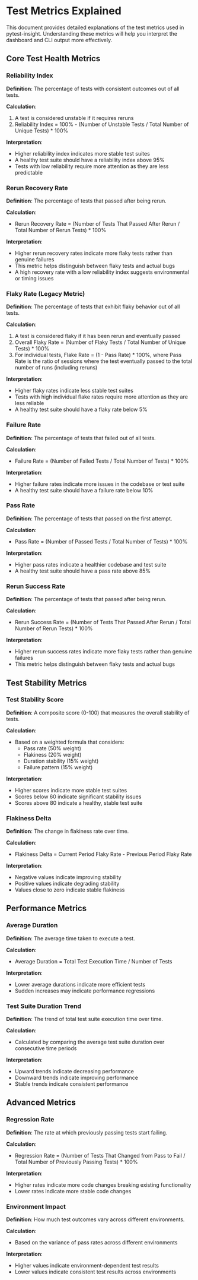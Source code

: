 # Test Metrics Explained

This document provides detailed explanations of the test metrics used in pytest-insight. Understanding these metrics will help you interpret the dashboard and CLI output more effectively.

## Core Test Health Metrics

### Reliability Index

**Definition**: The percentage of tests with consistent outcomes out of all tests.

**Calculation**:
1. A test is considered unstable if it requires reruns
2. Reliability Index = 100% - (Number of Unstable Tests / Total Number of Unique Tests) * 100%

**Interpretation**:
- Higher reliability index indicates more stable test suites
- A healthy test suite should have a reliability index above 95%
- Tests with low reliability require more attention as they are less predictable

### Rerun Recovery Rate

**Definition**: The percentage of tests that passed after being rerun.

**Calculation**:
- Rerun Recovery Rate = (Number of Tests That Passed After Rerun / Total Number of Rerun Tests) * 100%

**Interpretation**:
- Higher rerun recovery rates indicate more flaky tests rather than genuine failures
- This metric helps distinguish between flaky tests and actual bugs
- A high recovery rate with a low reliability index suggests environmental or timing issues

### Flaky Rate (Legacy Metric)

**Definition**: The percentage of tests that exhibit flaky behavior out of all tests.

**Calculation**:
1. A test is considered flaky if it has been rerun and eventually passed
2. Overall Flaky Rate = (Number of Flaky Tests / Total Number of Unique Tests) * 100%
3. For individual tests, Flake Rate = (1 - Pass Rate) * 100%, where Pass Rate is the ratio of sessions where the test eventually passed to the total number of runs (including reruns)

**Interpretation**:
- Higher flaky rates indicate less stable test suites
- Tests with high individual flake rates require more attention as they are less reliable
- A healthy test suite should have a flaky rate below 5%

### Failure Rate

**Definition**: The percentage of tests that failed out of all tests.

**Calculation**:
- Failure Rate = (Number of Failed Tests / Total Number of Tests) * 100%

**Interpretation**:
- Higher failure rates indicate more issues in the codebase or test suite
- A healthy test suite should have a failure rate below 10%

### Pass Rate

**Definition**: The percentage of tests that passed on the first attempt.

**Calculation**:
- Pass Rate = (Number of Passed Tests / Total Number of Tests) * 100%

**Interpretation**:
- Higher pass rates indicate a healthier codebase and test suite
- A healthy test suite should have a pass rate above 85%

### Rerun Success Rate

**Definition**: The percentage of tests that passed after being rerun.

**Calculation**:
- Rerun Success Rate = (Number of Tests That Passed After Rerun / Total Number of Rerun Tests) * 100%

**Interpretation**:
- Higher rerun success rates indicate more flaky tests rather than genuine failures
- This metric helps distinguish between flaky tests and actual bugs

## Test Stability Metrics

### Test Stability Score

**Definition**: A composite score (0-100) that measures the overall stability of tests.

**Calculation**:
- Based on a weighted formula that considers:
  - Pass rate (50% weight)
  - Flakiness (20% weight)
  - Duration stability (15% weight)
  - Failure pattern (15% weight)

**Interpretation**:
- Higher scores indicate more stable test suites
- Scores below 60 indicate significant stability issues
- Scores above 80 indicate a healthy, stable test suite

### Flakiness Delta

**Definition**: The change in flakiness rate over time.

**Calculation**:
- Flakiness Delta = Current Period Flaky Rate - Previous Period Flaky Rate

**Interpretation**:
- Negative values indicate improving stability
- Positive values indicate degrading stability
- Values close to zero indicate stable flakiness

## Performance Metrics

### Average Duration

**Definition**: The average time taken to execute a test.

**Calculation**:
- Average Duration = Total Test Execution Time / Number of Tests

**Interpretation**:
- Lower average durations indicate more efficient tests
- Sudden increases may indicate performance regressions

### Test Suite Duration Trend

**Definition**: The trend of total test suite execution time over time.

**Calculation**:
- Calculated by comparing the average test suite duration over consecutive time periods

**Interpretation**:
- Upward trends indicate decreasing performance
- Downward trends indicate improving performance
- Stable trends indicate consistent performance

## Advanced Metrics

### Regression Rate

**Definition**: The rate at which previously passing tests start failing.

**Calculation**:
- Regression Rate = (Number of Tests That Changed from Pass to Fail / Total Number of Previously Passing Tests) * 100%

**Interpretation**:
- Higher rates indicate more code changes breaking existing functionality
- Lower rates indicate more stable code changes

### Environment Impact

**Definition**: How much test outcomes vary across different environments.

**Calculation**:
- Based on the variance of pass rates across different environments

**Interpretation**:
- Higher values indicate environment-dependent test results
- Lower values indicate consistent test results across environments
